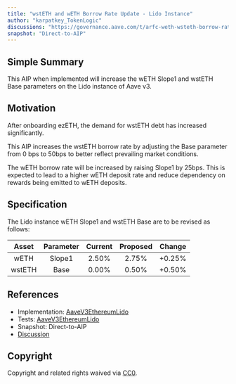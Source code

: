 ```yaml
---
title: "wstETH and wETH Borrow Rate Update - Lido Instance"
author: "karpatkey_TokenLogic"
discussions: "https://governance.aave.com/t/arfc-weth-wsteth-borrow-rate-updates/19550"
snapshot: "Direct-to-AIP"
---
```


## Simple Summary

This AIP when implemented will increase the wETH Slope1 and wstETH Base parameters on the Lido instance of Aave v3.

## Motivation

After onboarding ezETH, the demand for wstETH debt has increased significantly.

This AIP increases the wstETH borrow rate by adjusting the Base parameter from 0 bps to 50bps to better reflect prevailing market conditions.

The wETH borrow rate will be increased by raising Slope1 by 25bps. This is expected to lead to a higher wETH deposit rate and reduce dependency on rewards being emitted to wETH deposits.

## Specification

The Lido instance wETH Slope1 and wstETH Base are to be revised as follows:

| Asset  | Parameter | Current | Proposed | Change |
| :----: | :-------: | :-----: | :------: | :----: |
|  wETH  |  Slope1   |  2.50%  |  2.75%   | +0.25% |
| wstETH |   Base    |  0.00%  |  0.50%   | +0.50% |

## References

- Implementation: [AaveV3EthereumLido](https://github.com/bgd-labs/aave-proposals-v3/blob/main/src/20241024_AaveV3EthereumLido_WETHReserveBorrowRateUpdateLidoInstance/AaveV3EthereumLido_WETHReserveBorrowRateUpdateLidoInstance_20241024.sol)
- Tests: [AaveV3EthereumLido](https://github.com/bgd-labs/aave-proposals-v3/blob/main/src/20241024_AaveV3EthereumLido_WETHReserveBorrowRateUpdateLidoInstance/AaveV3EthereumLido_WETHReserveBorrowRateUpdateLidoInstance_20241024.t.sol)
- Snapshot: Direct-to-AIP
- [Discussion](https://governance.aave.com/t/arfc-weth-wsteth-borrow-rate-updates/19550)

## Copyright

Copyright and related rights waived via [CC0](https://creativecommons.org/publicdomain/zero/1.0/).

